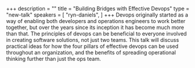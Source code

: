 +++
description = ""
title = "Building Bridges with Effective Devops"
type = "new-talk"
speakers = [
        "ryn-daniels",
]
+++
Devops originally started as a way of enabling both developers and operations engineers to work better together, but over the years since its inception it has become much more than that. The principles of devops can be beneficial to everyone involved in creating software solutions, not just two teams. This talk will discuss practical ideas for how the four pillars of effective devops can be used throughout an organization, and the benefits of spreading operational thinking further than just the ops team.